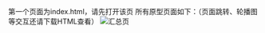 第一个页面为index.html，请先打开该页
所有原型页面如下：（页面跳转、轮播图等交互还请下载HTML查看）
![汇总页](https://github.com/BBadBird/Online-office/assets/130542914/06921684-9894-43d9-b49a-2e2ac9add82b)
